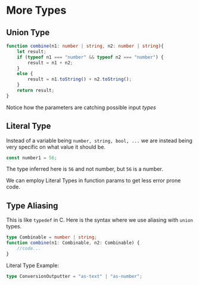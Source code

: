 # More Types
## Union Type
```ts
function combine(n1: number | string, n2: number | string){
	let result;
	if (typeof n1 === "number" && typeof n2 === "number") {
		result = n1 + n2;
	} 
	else {
		result = n1.toString() + n2.toString();
	}
	return result;
}
```

Notice how the parameters are catching possible input *types*

## Literal Type
Instead of a variable being `number, string, bool, ...` we are instead being very specific on what value it should be.
```ts
const number1 = 56;
```
The type inferred here is `56` and not number, but `56` is a number. 

We can employ Literal Types in function params to get less error prone code. 

## Type Aliasing 
This is like `typedef` in C. 
Here is the syntax where we use aliasing with `union` types.
```ts
type Combinable = number | string;
function combine(n1: Combinable, n2: Combinable) {
	//code...
}
```

Literal Type Example:
```ts
type ConversionOutputter = "as-text" | "as-number";
```